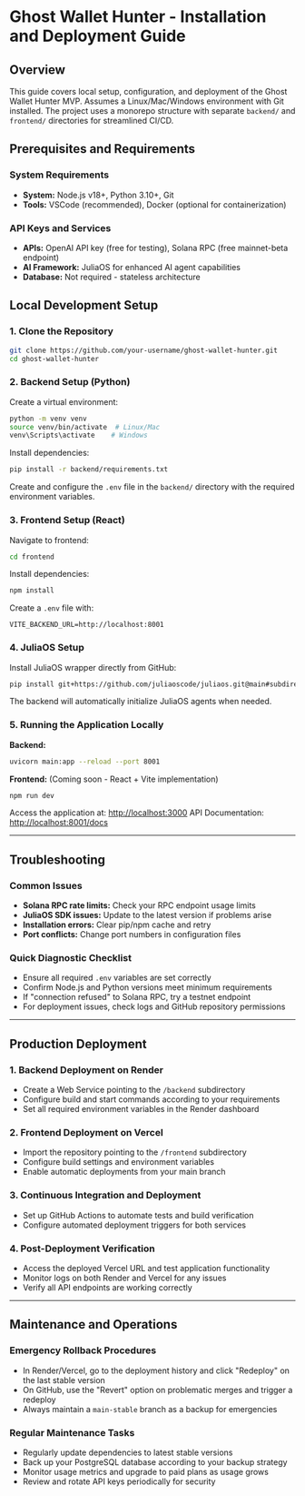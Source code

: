 # Ghost Wallet Hunter - Installation and Deployment Guide

## Overview

This guide covers local setup, configuration, and deployment of the Ghost Wallet Hunter MVP. Assumes a Linux/Mac/Windows environment with Git installed. The project uses a monorepo structure with separate `backend/` and `frontend/` directories for streamlined CI/CD.

## Prerequisites and Requirements

### System Requirements

* **System:** Node.js v18+, Python 3.10+, Git
* **Tools:** VSCode (recommended), Docker (optional for containerization)

### API Keys and Services

* **APIs:** OpenAI API key (free for testing), Solana RPC (free mainnet-beta endpoint)
* **AI Framework:** JuliaOS for enhanced AI agent capabilities
* **Database:** Not required - stateless architecture

## Local Development Setup

### 1. Clone the Repository

```bash
git clone https://github.com/your-username/ghost-wallet-hunter.git
cd ghost-wallet-hunter
```

### 2. Backend Setup (Python)

Create a virtual environment:

```bash
python -m venv venv
source venv/bin/activate  # Linux/Mac
venv\Scripts\activate    # Windows
```

Install dependencies:

```bash
pip install -r backend/requirements.txt
```

Create and configure the `.env` file in the `backend/` directory with the required environment variables.

### 3. Frontend Setup (React)

Navigate to frontend:

```bash
cd frontend
```

Install dependencies:

```bash
npm install
```

Create a `.env` file with:

```env
VITE_BACKEND_URL=http://localhost:8001
```

### 4. JuliaOS Setup

Install JuliaOS wrapper directly from GitHub:

```bash
pip install git+https://github.com/juliaoscode/juliaos.git@main#subdirectory=packages/pythonWrapper
```

The backend will automatically initialize JuliaOS agents when needed.

### 5. Running the Application Locally

**Backend:**

```bash
uvicorn main:app --reload --port 8001
```

**Frontend:** (Coming soon - React + Vite implementation)

```bash
npm run dev
```

Access the application at: [http://localhost:3000](http://localhost:3000)
API Documentation: [http://localhost:8001/docs](http://localhost:8001/docs)

---

## Troubleshooting

### Common Issues

* **Solana RPC rate limits:** Check your RPC endpoint usage limits
* **JuliaOS SDK issues:** Update to the latest version if problems arise
* **Installation errors:** Clear pip/npm cache and retry
* **Port conflicts:** Change port numbers in configuration files

### Quick Diagnostic Checklist

* Ensure all required `.env` variables are set correctly
* Confirm Node.js and Python versions meet minimum requirements
* If "connection refused" to Solana RPC, try a testnet endpoint
* For deployment issues, check logs and GitHub repository permissions

---

## Production Deployment

### 1. Backend Deployment on Render

* Create a Web Service pointing to the `/backend` subdirectory
* Configure build and start commands according to your requirements
* Set all required environment variables in the Render dashboard

### 2. Frontend Deployment on Vercel

* Import the repository pointing to the `/frontend` subdirectory
* Configure build settings and environment variables
* Enable automatic deployments from your main branch

### 3. Continuous Integration and Deployment

* Set up GitHub Actions to automate tests and build verification
* Configure automated deployment triggers for both services

### 4. Post-Deployment Verification

* Access the deployed Vercel URL and test application functionality
* Monitor logs on both Render and Vercel for any issues
* Verify all API endpoints are working correctly

---

## Maintenance and Operations

### Emergency Rollback Procedures

* In Render/Vercel, go to the deployment history and click "Redeploy" on the last stable version
* On GitHub, use the "Revert" option on problematic merges and trigger a redeploy
* Always maintain a `main-stable` branch as a backup for emergencies

### Regular Maintenance Tasks

* Regularly update dependencies to latest stable versions
* Back up your PostgreSQL database according to your backup strategy
* Monitor usage metrics and upgrade to paid plans as usage grows
* Review and rotate API keys periodically for security
